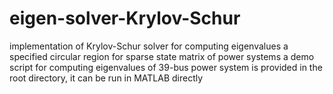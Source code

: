 # eigen-solver-Krylov-Schur
implementation of Krylov-Schur solver for computing eigenvalues a specified circular region for sparse state matrix of power systems
a demo script for computing eigenvalues of 39-bus power system is provided in the root directory, it can be run in MATLAB directly
